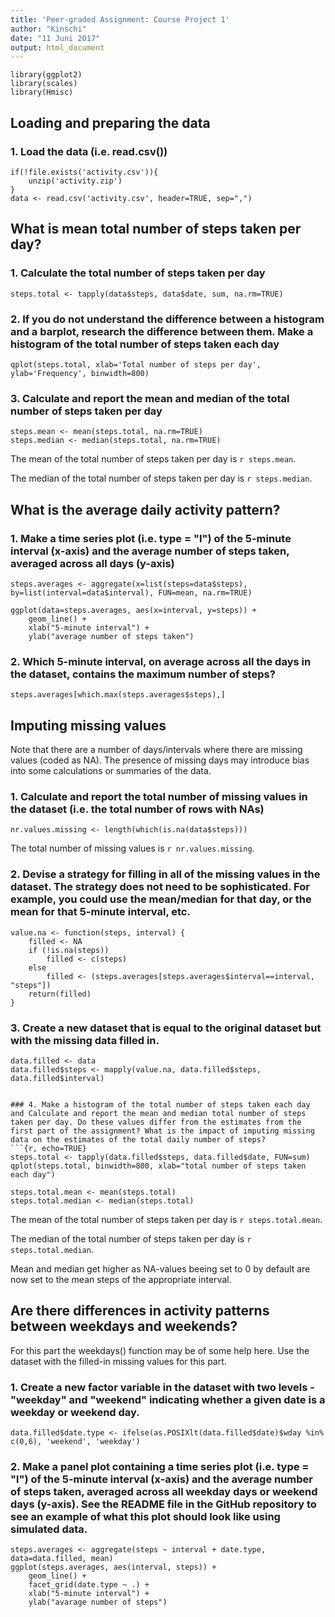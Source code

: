 ```yaml
---
title: 'Peer-graded Assignment: Course Project 1'
author: "Kinschi"
date: "11 Juni 2017"
output: html_document
---
```


```{r, echo=TRUE}
library(ggplot2)
library(scales)
library(Hmisc)
```

## Loading and preparing the data
### 1. Load the data (i.e. read.csv())
```{r, echo=TRUE}
if(!file.exists('activity.csv')){
    unzip('activity.zip')
}
data <- read.csv('activity.csv', header=TRUE, sep=",")
```

## What is mean total number of steps taken per day?
### 1. Calculate the total number of steps taken per day
```{r, echo=TRUE}
steps.total <- tapply(data$steps, data$date, sum, na.rm=TRUE)
```

### 2. If you do not understand the difference between a histogram and a barplot, research the difference between them. Make a histogram of the total number of steps taken each day
```{r, echo=TRUE}
qplot(steps.total, xlab='Total number of steps per day', ylab='Frequency', binwidth=800)
```

### 3. Calculate and report the mean and median of the total number of steps taken per day
```{r, echo=TRUE}
steps.mean <- mean(steps.total, na.rm=TRUE)
steps.median <- median(steps.total, na.rm=TRUE)
```

The mean of the total number of steps taken per day is `r steps.mean`.

The median of the total number of steps taken per day is `r steps.median`. 

## What is the average daily activity pattern?
### 1. Make a time series plot (i.e. type = "l") of the 5-minute interval (x-axis) and the average number of steps taken, averaged across all days (y-axis)
```{r, echo=TRUE}
steps.averages <- aggregate(x=list(steps=data$steps), by=list(interval=data$interval), FUN=mean, na.rm=TRUE)

ggplot(data=steps.averages, aes(x=interval, y=steps)) +
    geom_line() +
    xlab("5-minute interval") +
    ylab("average number of steps taken") 
```

### 2. Which 5-minute interval, on average across all the days in the dataset, contains the maximum number of steps?
```{r, echo=TRUE}
steps.averages[which.max(steps.averages$steps),]
```

## Imputing missing values
Note that there are a number of days/intervals where there are missing values (coded as NA). The presence of missing days may introduce bias into some calculations or summaries of the data.

### 1. Calculate and report the total number of missing values in the dataset (i.e. the total number of rows with NAs)
```{r, echo=TRUE}
nr.values.missing <- length(which(is.na(data$steps)))
```

The total number of missing values is `r nr.values.missing`.

### 2. Devise a strategy for filling in all of the missing values in the dataset. The strategy does not need to be sophisticated. For example, you could use the mean/median for that day, or the mean for that 5-minute interval, etc.

```{r, echo=TRUE}
value.na <- function(steps, interval) {
    filled <- NA
    if (!is.na(steps))
        filled <- c(steps)
    else
        filled <- (steps.averages[steps.averages$interval==interval, "steps"])
    return(filled)
}
```


### 3. Create a new dataset that is equal to the original dataset but with the missing data filled in.
```{r, echo=TRUE}
data.filled <- data
data.filled$steps <- mapply(value.na, data.filled$steps, data.filled$interval)
```
```

### 4. Make a histogram of the total number of steps taken each day and Calculate and report the mean and median total number of steps taken per day. Do these values differ from the estimates from the first part of the assignment? What is the impact of imputing missing data on the estimates of the total daily number of steps?
```{r, echo=TRUE}
steps.total <- tapply(data.filled$steps, data.filled$date, FUN=sum)
qplot(steps.total, binwidth=800, xlab="total number of steps taken each day")

steps.total.mean <- mean(steps.total)
steps.total.median <- median(steps.total)
```

The mean of the total number of steps taken per day is `r steps.total.mean`.

The median of the total number of steps taken per day is `r steps.total.median`.

Mean and median get higher as NA-values beeing set to 0 by default are now set to the mean steps of the appropriate interval.

## Are there differences in activity patterns between weekdays and weekends?
For this part the weekdays() function may be of some help here. Use the dataset with the filled-in missing values for this part.

### 1. Create a new factor variable in the dataset with two levels - "weekday" and "weekend" indicating whether a given date is a weekday or weekend day.
```{r, echo=TRUE}
data.filled$date.type <- ifelse(as.POSIXlt(data.filled$date)$wday %in% c(0,6), 'weekend', 'weekday')
```

### 2. Make a panel plot containing a time series plot (i.e. type = "l") of the 5-minute interval (x-axis) and the average number of steps taken, averaged across all weekday days or weekend days (y-axis). See the README file in the GitHub repository to see an example of what this plot should look like using simulated data.
```{r, echo=TRUE}
steps.averages <- aggregate(steps ~ interval + date.type, data=data.filled, mean)
ggplot(steps.averages, aes(interval, steps)) + 
    geom_line() + 
    facet_grid(date.type ~ .) +
    xlab("5-minute interval") + 
    ylab("avarage number of steps")
```


